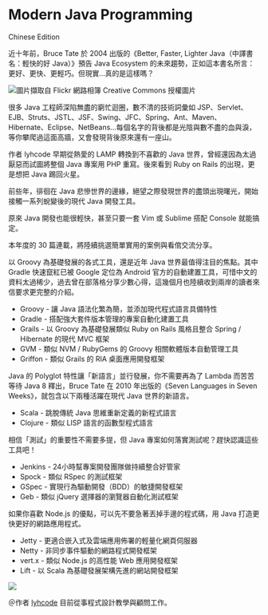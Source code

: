 Modern Java Programming
=======================

Chinese Edition

近十年前，Bruce Tate 於 2004 出版的《Better, Faster, Lighter Java（中譯書名：輕快的好 Java）》預告 Java Ecosystem 的未來趨勢，正如這本書名所言：更好、更快、更輕巧。但現實…真的是這樣嗎？

![圖片擷取自 Flickr 網路相簿 Creative Commons 授權圖片](http://farm1.staticflickr.com/96/245562070_82e8d5aef4.jpg)

很多 Java 工程師深陷無盡的窮忙迴圈，數不清的技術詞彙如 JSP、Servlet、EJB、Struts、JSTL、JSF、Swing、JFC、Spring、Ant、Maven、Hibernate、Eclipse、NetBeans…每個名字的背後都是光陰與數不盡的血與淚，等你攀爬過這面高牆，又會發現背後原來還有一座山。

作者 lyhcode 早期從熱愛的 LAMP 轉換到不喜歡的 Java 世界，曾經還因為太過厭惡而試圖將整個 Java 專案用 PHP 重寫。後來看到 Ruby on Rails 的出現，更是想把 Java 踢回火星。

前些年，徘徊在 Java 悲慘世界的邊緣，絕望之際發現世界的盡頭出現曙光，開始接觸一系列蛻變後的現代 Java 開發工具。

原來 Java 開發也能很輕快，甚至只要一套 Vim 或 Sublime 搭配 Console 就能搞定。

本年度的 30 篇連載，將陸續挑選簡單實用的案例與看倌交流分享。

以 Groovy 為基礎發展的各式工具，還是近年 Java 世界最值得注目的焦點。其中 Gradle 快速竄紅已被 Google 定位為 Android 官方的自動建置工具，可惜中文的資料太過稀少，過去曾在部落格分享少數心得，這幾個月也陸續收到兩岸的讀者來信要求更完整的介紹。

* Groovy - 讓 Java 語法化繁為簡，並添加現代程式語言具備特性
* Gradle - 搭配強大套件版本管理的專案自動化建置工具
* Grails - 以 Groovy 為基礎發展類似 Ruby on Rails 風格且整合 Spring / Hibernate 的現代 MVC 框架
* GVM - 類似 NVM / RubyGems 的 Groovy 相關軟體版本自動管理工具
* Griffon - 類似 Grails 的 RIA 桌面應用開發框架

Java 的 Polyglot 特性讓「新語言」並行發展，你不需要再為了 Lambda 而苦苦等待 Java 8 釋出，Bruce Tate 在 2010 年出版的《Seven Languages in Seven Weeks》，就包含以下兩種活躍在現代 Java 世界的新語言。

* Scala - 跳脫傳統 Java 思維重新定義的新程式語言
* Clojure - 類似 LISP 語言的函數型程式語言

相信「測試」的重要性不需要多提，但 Java 專案如何落實測試呢？趕快認識這些工具吧！

* Jenkins - 24小時幫專案開發團隊做持續整合好管家
* Spock - 類似 RSpec 的測試框架
* GSpec - 實現行為驅動開發（BDD）的敏捷開發框架
* Geb - 類似 jQuery 選擇器的瀏覽器自動化測試框架

如果你喜歡 Node.js 的優點，可以先不要急著丟掉手邊的程式碼，用 Java 打造更快更好的網路應用程式。

* Jetty - 更適合嵌入式及雲端應用佈署的輕量化網頁伺服器
* Netty - 非同步事件驅動的網路程式開發框架
* vert.x - 類似 Node.js 的高性能 Web 應用開發框架
* Lift - 以 Scala 為基礎發展架構先進的網站開發框架

![](http://farm9.staticflickr.com/8123/8678613034_3f804c0c64_m.jpg)

＠作者 [lyhcode](http://lyhcode.info/) 目前從事程式設計教學與顧問工作。
